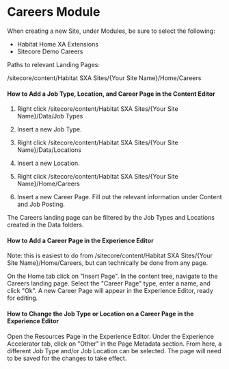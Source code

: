 # Careers Module

When creating a new Site, under Modules, be sure to select the following:

- Habitat Home XA Extensions
- Sitecore Demo Careers

Paths to relevant Landing Pages:

/sitecore/content/Habitat SXA Sites/{Your Site Name}/Home/Careers

#### How to Add a Job Type, Location, and Career Page in the Content Editor

1) Right click /sitecore/content/Habitat SXA Sites/{Your Site Name}/Data/Job Types

2) Insert a new Job Type.

3) Right click /sitecore/content/Habitat SXA Sites/{Your Site Name}/Data/Locations

4) Insert a new Location.

5) Right click /sitecore/content/Habitat SXA Sites/{Your Site Name}/Home/Careers

6) Insert a new Career Page. Fill out the relevant information under Content and Job Posting.

The Careers landing page can be filtered by the Job Types and Locations created in the Data folders.

#### How to Add a Career Page in the Experience Editor

Note: this is easiest to do from /sitecore/content/Habitat SXA Sites/{Your Site Name}/Home/Careers, but can technically be done from any page.

On the Home tab click on "Insert Page". In the content tree, navigate to the Careers landing page. Select the "Career Page" type, enter a name, and click "Ok". A new Career Page will appear in the Experience Editor, ready for editing.

#### How to Change the Job Type or Location on a Career Page in the Experience Editor

Open the Resources Page in the Experience Editor. Under the Experience Accelerator tab, click on "Other" in the Page Metadata section. From here, a different Job Type and/or Job Location can be selected. The page will need to be saved for the changes to take effect.